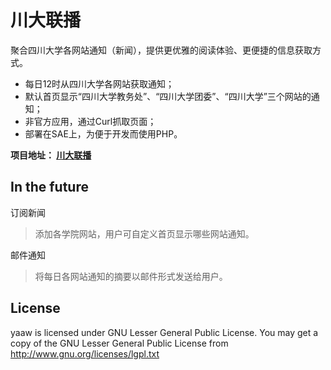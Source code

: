 川大联播
========
聚合四川大学各网站通知（新闻），提供更优雅的阅读体验、更便捷的信息获取方式。

* 每日12时从四川大学各网站获取通知；
* 默认首页显示“四川大学教务处”、“四川大学团委”、“四川大学”三个网站的通知；
* 非官方应用，通过Curl抓取页面；
* 部署在SAE上，为便于开发而使用PHP。

**项目地址： [川大联播](http://iscu.sinaapp.com/)**

In the future
-------------
订阅新闻
> 添加各学院网站，用户可自定义首页显示哪些网站通知。

邮件通知
> 将每日各网站通知的摘要以邮件形式发送给用户。




License
-------
yaaw is licensed under GNU Lesser General Public License.
You may get a copy of the GNU Lesser General Public License from http://www.gnu.org/licenses/lgpl.txt